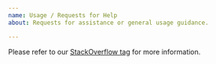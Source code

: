 ```yaml
---
name: Usage / Requests for Help
about: Requests for assistance or general usage guidance.

---
```


Please refer to our [StackOverflow tag](https://stackoverflow.com/questions/tagged/pipenv) for more information.
